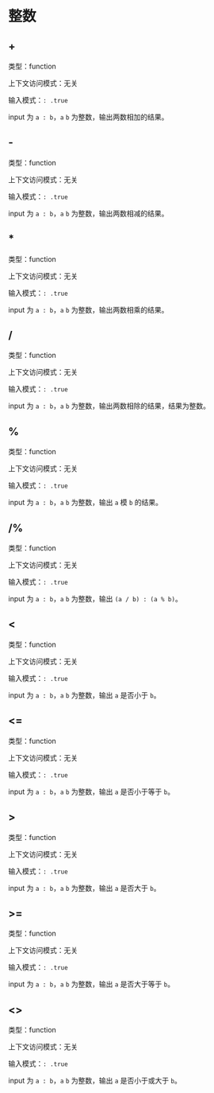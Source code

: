 # 整数

## +

类型：function

上下文访问模式：无关

输入模式：`: .true`

input 为 `a : b`，`a` `b` 为整数，输出两数相加的结果。

## -

类型：function

上下文访问模式：无关

输入模式：`: .true`

input 为 `a : b`，`a` `b` 为整数，输出两数相减的结果。

## *

类型：function

上下文访问模式：无关

输入模式：`: .true`

input 为 `a : b`，`a` `b` 为整数，输出两数相乘的结果。

## /

类型：function

上下文访问模式：无关

输入模式：`: .true`

input 为 `a : b`，`a` `b` 为整数，输出两数相除的结果，结果为整数。

## %

类型：function

上下文访问模式：无关

输入模式：`: .true`

input 为 `a : b`，`a` `b` 为整数，输出 `a` 模 `b` 的结果。

## /%

类型：function

上下文访问模式：无关

输入模式：`: .true`

input 为 `a : b`，`a` `b` 为整数，输出 `(a / b) : (a % b)`。

## <

类型：function

上下文访问模式：无关

输入模式：`: .true`

input 为 `a : b`，`a` `b` 为整数，输出 `a` 是否小于 `b`。

## <=

类型：function

上下文访问模式：无关

输入模式：`: .true`

input 为 `a : b`，`a` `b` 为整数，输出 `a` 是否小于等于 `b`。

## >

类型：function

上下文访问模式：无关

输入模式：`: .true`

input 为 `a : b`，`a` `b` 为整数，输出 `a` 是否大于 `b`。

## >=

类型：function

上下文访问模式：无关

输入模式：`: .true`

input 为 `a : b`，`a` `b` 为整数，输出 `a` 是否大于等于 `b`。

## <>

类型：function

上下文访问模式：无关

输入模式：`: .true`

input 为 `a : b`，`a` `b` 为整数，输出 `a` 是否小于或大于 `b`。

